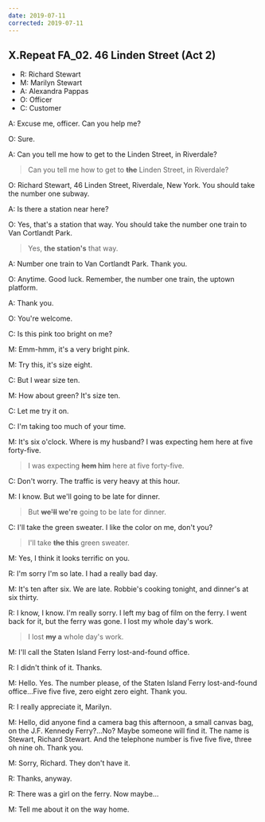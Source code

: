 ```yaml
---
date: 2019-07-11
corrected: 2019-07-11
---
```


## X.Repeat FA_02. 46 Linden Street (Act 2)

- R: Richard Stewart
- M: Marilyn Stewart
- A: Alexandra Pappas
- O: Officer
- C: Customer

A: Excuse me, officer. Can you help me?

O: Sure.

A: Can you tell me how to get to the Linden Street, in Riverdale?

> Can you tell me how to get to **~~the~~** Linden Street, in Riverdale?

O: Richard Stewart, 46 Linden Street, Riverdale, New York. You should take the number one subway.

A: Is there a station near here?

O: Yes, that's a station that way. You should take the number one train to Van Cortlandt Park.

> Yes, **the station's** that way.

A: Number one train to Van Cortlandt Park. Thank you.

O: Anytime. Good luck. Remember, the number one train, the uptown platform.

A: Thank you.

O: You're welcome.

C: Is this pink too bright on me?

M: Emm-hmm, it's a very bright pink.

M: Try this, it's size eight.

C: But I wear size ten.

M: How about green? It's size ten.

C: Let me try it on.

C: I'm taking too much of your time.

M: It's six o'clock. Where is my husband? I was expecting hem here at five forty-five.

> I was expecting **~~hem~~ him** here at five forty-five.

C: Don't worry. The traffic is very heavy at this hour.

M: I know. But we'll going to be late for dinner.

> But **~~we'll~~ we're** going to be late for dinner.

C: I'll take the green sweater. I like the color on me, don't you?

> I'll take **~~the~~ this** green sweater.

M: Yes, I think it looks terrific on you.

R: I'm sorry I'm so late. I had a really bad day.

M: It's ten after six. We are late. Robbie's cooking tonight, and dinner's at six thirty.

R: I know, I know. I'm really sorry. I left my bag of film on the ferry. I went back for it, but the ferry was gone. I lost my whole day's work.

> I lost **~~my~~ a** whole day's work.

M: I'll call the Staten Island Ferry lost-and-found office.

R: I didn't think of it. Thanks.

M: Hello. Yes. The number please, of the Staten Island Ferry lost-and-found office...Five five five, zero eight zero eight. Thank you.

R: I really appreciate it, Marilyn.

M: Hello, did anyone find a camera bag this afternoon, a small canvas bag, on the J.F. Kennedy Ferry?...No? Maybe someone will find it. The name is Stewart, Richard Stewart. And the telephone number is five five five, three oh nine oh. Thank you.

M: Sorry, Richard. They don't have it.

R: Thanks, anyway.

R: There was a girl on the ferry. Now maybe...

M: Tell me about it on the way home.
